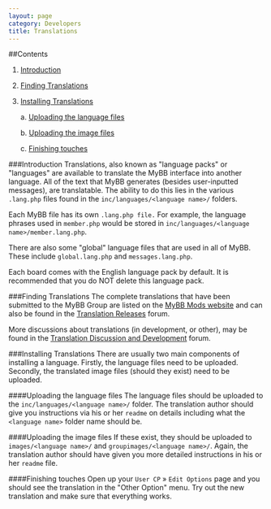 ```yaml
---
layout: page
category: Developers
title: Translations
---
```






##Contents
 1. [Introduction](#introduction)
 2. [Finding Translations](#finding-translations)
 3. [Installing Translations](#installing-translations)
 
      a. [Uploading the language files](#uploading-the-language-files)

      b. [Uploading the image files](#uploading-the-image-files)
      
      c. [Finishing touches](#finishing-touches)
      


	
###Introduction
Translations, also known as "language packs" or "languages" are available to translate the MyBB interface into another language. All of the text that MyBB generates (besides user-inputted messages), are translatable. The ability to do this lies in the various `.lang.php` files found in the `inc/languages/<language name>/` folders.

Each MyBB file has its own `.lang.php file.` For example, the language phrases used in `member.php` would be stored in `inc/languages/<language name>/member.lang.php`.

There are also some "global" language files that are used in all of MyBB. These include `global.lang.php` and `messages.lang.php`.

Each board comes with the English language pack by default. It is recommended that you do NOT delete this language pack.

###Finding Translations
The complete translations that have been submitted to the MyBB Group are listed on the [MyBB Mods website](http://mods.mybb.com) and can also be found in the [Translation Releases](http://community.mybb.com/forum-169.html) forum.

More discussions about translations (in development, or other), may be found in the [Translation Discussion and Development](http://community.mybb.com/forum-21.html) forum.

###Installing Translations
There are usually two main components of installing a language. Firstly, the language files need to be uploaded. Secondly, the translated image files (should they exist) need to be uploaded.

####Uploading the language files
The language files should be uploaded to the `inc/languages/<language name>/` folder. The translation author should give you instructions via his or her `readme` on details including what the `<language name>` folder name should be.


####Uploading the image files
If these exist, they should be uploaded to `images/<language name>/` and `groupimages/<language name>/`. Again, the translation author should have given you more detailed instructions in his or her `readme` file.

####Finishing touches
Open up your `User CP` &raquo; `Edit Options` page and you should see the translation in the "Other Option" menu. Try out the new translation and make sure that everything works.
